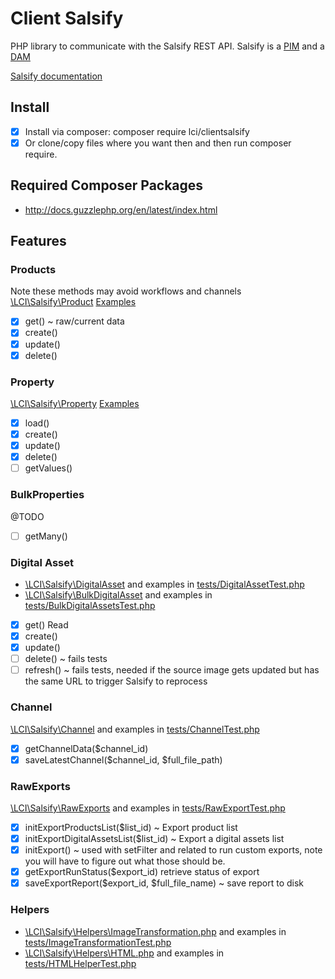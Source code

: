 # Client Salsify

PHP library to communicate with the Salsify REST API. Salsify is a 
[PIM](https://en.wikipedia.org/wiki/Product_information_management "Product Information Management ") 
and a [DAM](https://en.wikipedia.org/wiki/Digital_asset_management "Digital Asset Management")

[Salsify documentation](https://developers.salsify.com/)
 
 
## Install

- [x] Install via composer: composer require lci/clientsalsify
- [x] Or clone/copy files where you want then and then run composer require.

## Required Composer Packages

* http://docs.guzzlephp.org/en/latest/index.html

## Features

### Products

Note these methods may avoid workflows and channels  
[\LCI\Salsify\Product](src/Product.php) [Examples](tests/ProductTest.php)

- [x] get() ~ raw/current data
- [x] create()
- [x] update()
- [x] delete()

### Property

[\LCI\Salsify\Property](src/Property.php) [Examples](tests/PropertyTest.php)

- [x] load()
- [x] create() 
- [x] update() 
- [x] delete()
- [ ] getValues()

### BulkProperties
@TODO

- [ ] getMany()

### Digital Asset

- [\LCI\Salsify\DigitalAsset](src/DigitalAsset.php) and examples in [tests/DigitalAssetTest.php](tests/DigitalAssetTest.php)
- [\LCI\Salsify\BulkDigitalAsset](src/BulkDigitalAssets.php) and examples in [tests/BulkDigitalAssetsTest.php](tests/BulkDigitalAssetsTest.php)


- [x] get() Read
- [x] create()
- [x] update()
- [ ] delete() ~ fails tests
- [ ] refresh() ~ fails tests, needed if the source image gets updated but has the same URL 
to trigger Salsify to reprocess

### Channel

[\LCI\Salsify\Channel](src/Channel.php) and examples in [tests/ChannelTest.php](tests/ChannelTest.php)

- [x] getChannelData($channel_id)
- [x] saveLatestChannel($channel_id, $full_file_path)

### RawExports

[\LCI\Salsify\RawExports](src/RawExports.php) and examples in [tests/RawExportTest.php](tests/RawExportsTest.php)

- [x] initExportProductsList($list_id) ~ Export product list
- [x] initExportDigitalAssetsList($list_id) ~ Export a digital assets list
- [x] initExport() ~ used with setFilter and related to run custom exports, note you will have to figure out what those should be.
- [x] getExportRunStatus($export_id) retrieve status of export
- [x] saveExportReport($export_id, $full_file_name) ~ save report to disk

### Helpers

- [\LCI\Salsify\Helpers\ImageTransformation.php](src/Helpers/ImageTransformation.php) and examples in 
 [tests/ImageTransformationTest.php](tests/ImageTransformationTest.php)
-  [\LCI\Salsify\Helpers\HTML.php](src/Helpers/HTML.php) and examples in 
   [tests/HTMLHelperTest.php](tests/HTMLHelperTest.php)